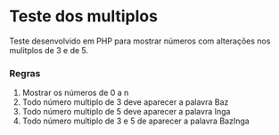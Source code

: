 # Teste dos multiplos

Teste desenvolvido em PHP para mostrar números com alterações nos mulitplos de 3 e de 5.

### Regras

1. Mostrar os números de 0 a n
2. Todo número multiplo de 3 deve aparecer a palavra Baz
3. Todo número multiplo de 5 deve aparecer a palavra Inga
4. Todo número multiplo de 3 e 5 de aparecer a palavra BazInga